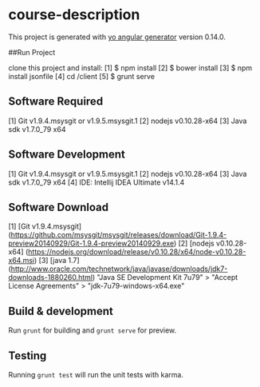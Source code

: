 # course-description

This project is generated with [yo angular generator](https://github.com/yeoman/generator-angular)
version 0.14.0.

##Run Project

clone this project and install:
[1] $ npm install
[2] $ bower install
[3] $ npm install jsonfile
[4] cd <nameProject>/client
[5] $ grunt serve

## Software Required

[1] Git v1.9.4.msysgit or v1.9.5.msysgit.1
[2] nodejs v0.10.28-x64
[3] Java sdk v1.7.0_79 x64

## Software Development

[1] Git v1.9.4.msysgit or v1.9.5.msysgit.1
[2] nodejs v0.10.28-x64
[3] Java sdk v1.7.0_79 x64
[4] IDE: Intellij IDEA Ultimate v14.1.4

## Software Download

[1] [Git v1.9.4.msysgit] (https://github.com/msysgit/msysgit/releases/download/Git-1.9.4-preview20140929/Git-1.9.4-preview20140929.exe)
[2] [nodejs v0.10.28-x64] (https://nodejs.org/download/release/v0.10.28/x64/node-v0.10.28-x64.msi)
[3] [java 1.7] (http://www.oracle.com/technetwork/java/javase/downloads/jdk7-downloads-1880260.html)
	"Java SE Development Kit 7u79" > "Accept License Agreements" > "jdk-7u79-windows-x64.exe"

## Build & development

Run `grunt` for building and `grunt serve` for preview.

## Testing

Running `grunt test` will run the unit tests with karma.

